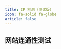 ```yaml
---
title: IP 检测（测试版）
icon: fa-solid fa-globe
article: false
---
```


<!-- ## IP 检测

<ipcheck /> -->

## 网站连通性测试

<Connectivity />